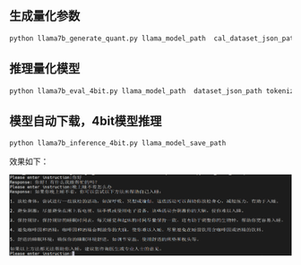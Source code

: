 ## 生成量化参数

```python
python llama7b_generate_quant.py llama_model_path  cal_dataset_json_path
```


## 推理量化模型
```python
python llama7b_eval_4bit.py llama_model_path  dataset_json_path tokenizer_dir --save_json save_json
```


## 模型自动下载，4bit模型推理
```python
python llama7b_inference_4bit.py llama_model_save_path 
```
效果如下：   

![](examples/1.PNG)

